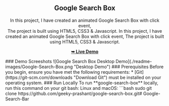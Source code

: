 <div align="center">
 
  <br />

  <h2 align="center">Google Search Box</h2>

  In this project, I have created an animated Google Search Box with click event, <br />The project is built using HTML5, CSS3 & Javascript.
  In this project, I have created an animated Google Search Box with click event, The project is built using HTML5, CSS3 & Javascript.

  <a href="https://geeky-prashant.github.io/google-search-box/"><strong>➥ Live Demo</strong></a>

</div>
### Demo Screeshots
![Google Search Box Desktop Demo](./readme-images/Google-Search-Box.png "Desktop Demo")
### Prerequisites
Before you begin, ensure you have met the following requirements:
* [Git](https://git-scm.com/downloads "Download Git") must be installed on your operating system.
### Run Locally
To run **google-search-box** locally, run this command on your git bash:
Linux and macOS:
```bash
sudo git clone https://github.com/geeky-prashant/google-search-box.git# Google-Search-Bar
